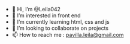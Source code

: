 - 👋 Hi, I’m @Leila042
- 👀 I’m interested in front end
- 🌱 I’m currently learning html, css and js
- 💞️ I’m looking to collaborate on projects
- 📫 How to reach me : pavilla.leila@gmail.com

<!---
Leila042/Leila042 is a ✨ special ✨ repository because its `README.md` (this file) appears on your GitHub profile.
You can click the Preview link to take a look at your changes.
--->
